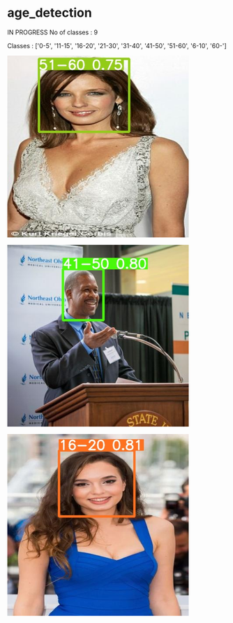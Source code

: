 # age_detection
IN PROGRESS
No of classes : 9

Classes : ['0-5', '11-15', '16-20', '21-30', '31-40', '41-50', '51-60', '6-10', '60-']

![Detection Snip 1](https://github.com/sarthakmishraa/age_detection/blob/main/images/img1.jpg)

![Detection Snip 2](https://github.com/sarthakmishraa/age_detection/blob/main/images/img2.jpg)

![Detection Snip 3](https://github.com/sarthakmishraa/age_detection/blob/main/images/img3.jpg)
